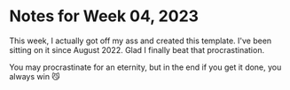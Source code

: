 # Notes for Week 04, 2023

This week, I actually got off my ass and created this template. I've been sitting on it since August 2022. Glad I finally beat that procrastination.

You may procrastinate for an eternity, but in the end if you get it done, you always win 😼
